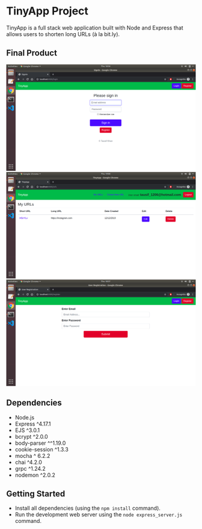 # TinyApp Project

TinyApp is a full stack web application built with Node and Express that allows users to shorten long URLs (à la bit.ly).

## Final Product

!["Login Page"](https://github.com/tausvels/tinyapp/blob/master/docs/login-page.png?raw=true)
!["url page showing urs in list"](https://github.com/tausvels/tinyapp/blob/master/docs/url-page(url-list).png?raw=true)
!["Registration Page"](https://github.com/tausvels/tinyapp/blob/master/docs/registration-page.png?raw=true)

## Dependencies

- Node.js
- Express ^4.17.1
- EJS ^3.0.1
- bcrypt ^2.0.0
- body-parser ^^1.19.0
- cookie-session ^1.3.3
- mocha ^ 6.2.2
- chai ^4.2.0
- grpc ^1.24.2
- nodemon ^2.0.2

## Getting Started

- Install all dependencies (using the `npm install` command).
- Run the development web server using the `node express_server.js` command.
